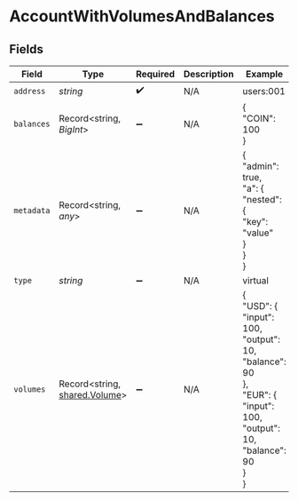 # AccountWithVolumesAndBalances


## Fields

| Field                                                                                                          | Type                                                                                                           | Required                                                                                                       | Description                                                                                                    | Example                                                                                                        |
| -------------------------------------------------------------------------------------------------------------- | -------------------------------------------------------------------------------------------------------------- | -------------------------------------------------------------------------------------------------------------- | -------------------------------------------------------------------------------------------------------------- | -------------------------------------------------------------------------------------------------------------- |
| `address`                                                                                                      | *string*                                                                                                       | :heavy_check_mark:                                                                                             | N/A                                                                                                            | users:001                                                                                                      |
| `balances`                                                                                                     | Record<string, *BigInt*>                                                                                       | :heavy_minus_sign:                                                                                             | N/A                                                                                                            | {<br/>"COIN": 100<br/>}                                                                                        |
| `metadata`                                                                                                     | Record<string, *any*>                                                                                          | :heavy_minus_sign:                                                                                             | N/A                                                                                                            | {<br/>"admin": true,<br/>"a": {<br/>"nested": {<br/>"key": "value"<br/>}<br/>}<br/>}                           |
| `type`                                                                                                         | *string*                                                                                                       | :heavy_minus_sign:                                                                                             | N/A                                                                                                            | virtual                                                                                                        |
| `volumes`                                                                                                      | Record<string, [shared.Volume](../../../sdk/models/shared/volume.md)>                                          | :heavy_minus_sign:                                                                                             | N/A                                                                                                            | {<br/>"USD": {<br/>"input": 100,<br/>"output": 10,<br/>"balance": 90<br/>},<br/>"EUR": {<br/>"input": 100,<br/>"output": 10,<br/>"balance": 90<br/>}<br/>} |